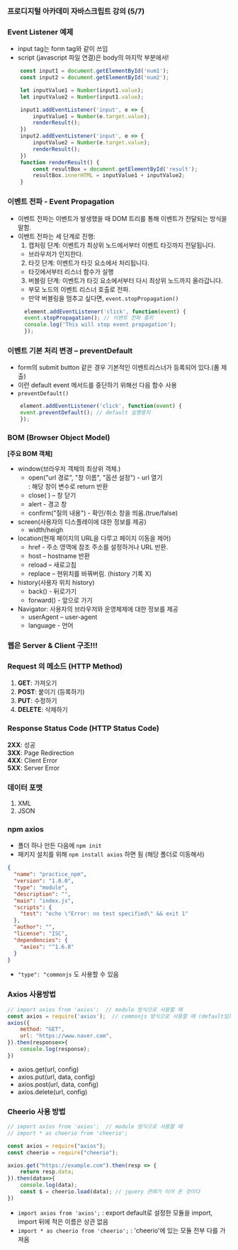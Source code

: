 ### 프로디지털 아카데미 자바스크립트 강의 (5/7)

### Event Listener 예제
- input tag는 form tag와 같이 쓰임
- script (javascript 파일 연결)은 body의 마지막 부분에서!
```jsx
    const input1 = document.getElementById('num1');
    const input2 = document.getElementById('num2');

    let inputValue1 = Number(input1.value);
    let inputValue2 = Number(input1.value);

    input1.addEventListener('input', e => {
        inputValue1 = Number(e.target.value);
        renderResult();
    })
    input2.addEventListener('input', e => {
        inputValue2 = Number(e.target.value);
        renderResult();
    })
    function renderResult() {
        const resultBox = document.getElementById('result');
        resultBox.innerHTML = inputValue1 + inputValue2;
    }
```

### 이벤트 전파 - Event Propagation  
- 이벤트 전파는 이벤트가 발생했을 때 DOM 트리를 통해 이벤트가 전달되는 방식을 말함. 
- 이벤트 전파는 세 단계로 진행:  
  1. 캡처링 단계: 이벤트가 최상위 노드에서부터 이벤트 타깃까지 전달됩니다.  
  - 브라우저가 인지한다.  
  2. 타깃 단계: 이벤트가 타깃 요소에서 처리됩니다.  
  - 타깃에서부터 리스너 함수가 실행  
  3. 버블링 단계: 이벤트가 타깃 요소에서부터 다시 최상위 노드까지 올라갑니다.  
  - 부모 노드의 이벤트 리스너 호출로 전파.  
  - 만약 버블링을 멈추고 싶다면, `event.stopPropagation()`  
  ```jsx
    element.addEventListener('click', function(event) {
    event.stopPropagation(); // 이벤트 전파 중지
    console.log('This will stop event propagation');
    });
  ```

### 이벤트 기본 처리 변경 – preventDefault
- form의 submit button 같은 경우 기본적인 이벤트리스너가 등록되어 있다.(폼 제출)  
- 이런 default event 메서드를 중단하기 위해선 다음 함수 사용  
- `preventDefault()`   
```jsx
    element.addEventListener('click', function(event) {
    event.preventDefault(); // default 실행중지
    });
```

### BOM (Browser Object Model)
**[주요 BOM 객체]**
- window(브라우저 객체의 최상위 객체.)  
  - open("url 경로", "창 이름", "옵션 설정") - url 열기  
  : 해당 창이 변수로 return 반환  
  - close( ) – 창 닫기  
  - alert - 경고 창  
  - confirm("질의 내용") - 확인/취소 창을 띄움.(true/false)  
- screen(사용자의 디스플레이에 대한 정보를 제공)  
  - width/heigh  
- location(현재 페이지의 URL을 다루고 페이지 이동을 제어)  
  - href - 주소 영역에 참조 주소를 설정하거나 URL 반환.  
  - host – hostname 반환  
  - reload – 새로고침  
  - replace – 현위치를 바꿔버림. (history 기록 X)  
- history(사용자 위치 history)  
  - back() - 뒤로가기  
  - forward() - 앞으로 가기  
- Navigator: 사용자의 브라우저와 운영체제에 대한 정보를 제공  
  - userAgent – user-agent  
  - language - 언어  


### 웹은 Server & Client 구조!!!

### Request 의 메소드 (HTTP Method)  
1. **GET**: 가져오기  
2. **POST**: 붙이기 (등록하기)  
3. **PUT**: 수정하기  
4. **DELETE**: 삭제하기  

### Response Status Code (HTTP Status Code)  
**2XX**: 성공  
**3XX**: Page Redirection  
**4XX**: Client Error  
**5XX**: Server Error  

### 데이터 포맷
1. XML
2. JSON


### npm axios
- 폴더 하나 만든 다음에 `npm init`  
- 패키지 설치를 위해 `npm install axios` 하면 됨 (해당 폴더로 이동해서)  
```json
{
  "name": "practice_npm",
  "version": "1.0.0",
  "type": "module",
  "description": "",
  "main": "index.js",
  "scripts": {
    "test": "echo \"Error: no test specified\" && exit 1"
  },
  "author": "",
  "license": "ISC",
  "dependencies": {
    "axios": "^1.6.8"
  }
}
```
- `"type": "commonjs` 도 사용할 수 있음  

### Axios 사용방법
```jsx
// import axios from 'axios';  // module 방식으로 사용할 때
const axios = require('axios');  // commonjs 방식으로 사용할 때 (default임)
axios({
    method: "GET",
    url: "https://www.naver.com",
}).then(response=>{
    console.log(response);
})
```
- axios.get(url, config)
- axios.put(url, data, config)
- axios.post(url, data, config)
- axios.delete(url, config)

### Cheerio 사용 방법
```jsx
// import axios from 'axios';  // module 방식으로 사용할 때
// import * as cheerio from 'cheerio';

const axios = require("axios");
const cheerio = require("cheerio"); 

axios.get("https://example.com").then(resp => {
    return resp.data;
}).then(data=>{
    console.log(data);
    const $ = cheerio.load(data); // jquery 관례가 이어 온 것이다
})
```
- `import axios from 'axios';` : export default로 설정한 모듈을 import, import 뒤에 적은 이름은 상관 없음
- `import * as cheerio from 'cheerio';` : 'cheerio'에 있는 모듈 전부 다를 가져옴
